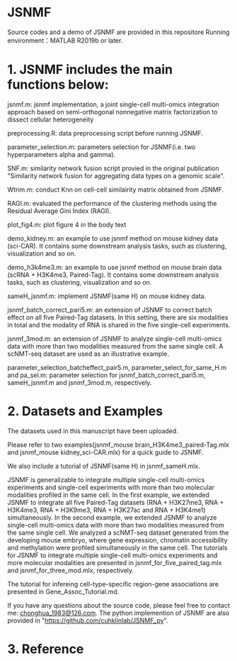 # JSNMF
Source codes and a demo of JSNMF are provided in this repositore
Running environment：MATLAB R2019b or later. 

# 1. JSNMF includes the main functions below:

  jsnmf.m: jsnmf implementation, a joint single-cell multi-omics integration approach based on semi-orthogonal nonnegative matrix factorization to dissect cellular heterogeneity

  preprocessing.R: data preprocessing script before running JSNMF.
  
  parameter_selection.m: parameters selection for JSNMF(i.e. two hyperparameters alpha and gamma).
  
  SNF.m: similarity network fusion script provied in the original publication "Similarity network fusion for aggregating data types on a genomic scale". 
  
  Wtrim.m: conduct Knn on cell-cell similairity matrix obtained from JSNMF.

  RAGI.m: evaluated the performance of the clustering methods using the Residual Average Gini Index (RAGI).
  
  plot_fig4.m: plot figure 4 in the body text
  
  demo_kidney.m: an example to use jsnmf method on mouse kidney data (sci-CAR). It contains some downstream analysis tasks, such as clustering, visualization and so on.
  
  demo_h3k4me3.m: an example to use jsnmf method on mouse brain data (scRNA + H3K4me3, Paired-Tag). It contains some downstream analysis tasks, such as clustering, visualization and so on.
  
  sameH_jsnmf.m: implement JSNMF(same H) on mouse kidney data.
  
  jsnmf_batch_correct_pari5.m: an extension of JSNMF to correct batch effect on all five Paired-Tag datasets. In this setting, there are six modalities in total and the modality of RNA is shared in the five single-cell experiments. 
  
  jsnmf_3mod.m: an extension of JSNMF to analyze single-cell multi-omics data with more than two modalities measured from the same single cell. A scNMT-seq dataset are used as an illustrative example.
  
  parameter_selection_batcheffect_pair5.m, parameter_select_for_same_H.m and pa_sel.m: parameter selection for jsnmf_batch_correct_pari5.m, sameH_jsnmf.m and jsnmf_3mod.m, respectively.
  
# 2. Datasets and Examples

  The datasets used in this manuscript have been uploaded.
  
  Please refer to two examples(jsnmf_mouse brain_H3K4me3_paired-Tag.mlx and jsnmf_mouse kidney_sci-CAR.mlx) for a quick guide to JSNMF.
  
  We also include a tutorial of JSNMF(same H) in jsnmf_sameH.mlx.
  
  JSNMF is generalizable to integrate multiple single-cell multi-omics experiments and single-cell experiments with more than two molecular modalities profiled in the same cell. In the first example, we extended JSNMF to integrate all five Paired-Tag datasets (RNA + H3K27me3, RNA + H3K4me3, RNA + H3K9me3, RNA + H3K27ac and RNA + H3K4me1) simultaneously. In the second example, we extended JSNMF to analyze single-cell multi-omics data with more than two modalities measured from the same single cell. We analyzed a scNMT-seq dataset generated from the developing mouse embryo, where gene expression, chromatin accessibility and methylation were profiled simultaneously in the same cell. 
  The tutorials for JSNMF to integrate multiple single-cell multi-omics experiments and more molecular modalities are presented in jsnmf_for_five_paired_tag.mlx and jsnmf_for_three_mod.mlx, respectively.
  
  The tutorial for infereing cell-type-specific region-gene associations are presented in Gene_Assoc_Tutorial.md.
  
  If you have any questions about the source code, please feel free to contact me: chonghua_1983@126.com. The python implemention of JSNMF are also provided in "https://github.com/cuhklinlab/JSNMF_py". 

# 3. Reference
